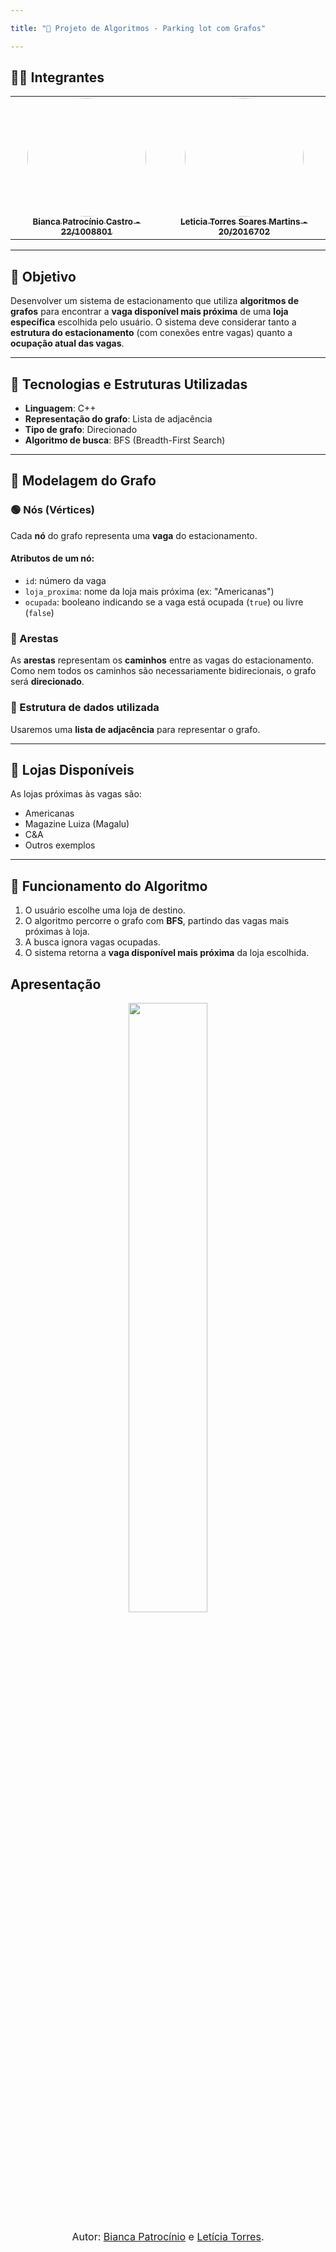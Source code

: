 ```yaml
---

title: "🚗 Projeto de Algoritmos - Parking lot com Grafos"

---
```


## 👩‍💻 Integrantes

<div align = "center">
<table>
  <tr>
    <td align="center"><a href="https://github.com/BiancaPatrocinio7"><img style="border-radius: 50%;" src="https://github.com/BiancaPatrocinio7.png" width="190;" alt=""/><br /><sub><b>Bianca Patrocínio Castro   - 22/1008801</b></sub></a><br /><a href="Link git" title="Rocketseat"></a></td>
    <td align="center"><a href="https://github.com/leticiatmartins"><img style="border-radius: 50%;" src="https://github.com/leticiatmartins.png" width="190px;" alt=""/><br /><sub><b>Leticia Torres Soares Martins - 20/2016702 </b></sub></a><br />
  </tr>
</table>
</div>

---

## 🎯 Objetivo

Desenvolver um sistema de estacionamento que utiliza **algoritmos de grafos** para encontrar a **vaga disponível mais próxima** de uma **loja específica** escolhida pelo usuário. O sistema deve considerar tanto a **estrutura do estacionamento** (com conexões entre vagas) quanto a **ocupação atual das vagas**.

---

## 🔧 Tecnologias e Estruturas Utilizadas

- **Linguagem**: C++
- **Representação do grafo**: Lista de adjacência
- **Tipo de grafo**: Direcionado
- **Algoritmo de busca**: BFS (Breadth-First Search)

---

## 🧩 Modelagem do Grafo

### 🟢 Nós (Vértices)
Cada **nó** do grafo representa uma **vaga** do estacionamento.

#### Atributos de um nó:
- `id`: número da vaga
- `loja_proxima`: nome da loja mais próxima (ex: "Americanas")
- `ocupada`: booleano indicando se a vaga está ocupada (`true`) ou livre (`false`)

### 🔗 Arestas
As **arestas** representam os **caminhos** entre as vagas do estacionamento. Como nem todos os caminhos são necessariamente bidirecionais, o grafo será **direcionado**.

### 🧱 Estrutura de dados utilizada
Usaremos uma **lista de adjacência** para representar o grafo.

---

## 🏪 Lojas Disponíveis

As lojas próximas às vagas são:

- Americanas
- Magazine Luiza (Magalu)
- C&A
- Outros exemplos

---

## 🧠 Funcionamento do Algoritmo

1. O usuário escolhe uma loja de destino.
2. O algoritmo percorre o grafo com **BFS**, partindo das vagas mais próximas à loja.
3. A busca ignora vagas ocupadas.
4. O sistema retorna a **vaga disponível mais próxima** da loja escolhida.

## Apresentação 

<div align="center">
<a href="https://youtu.be/PoJ3FK-J3wM?si=VLjQ5nK-w6U8Dh7-"><img src="https://i.imgur.com/nNBEJk2.png" width="50%"></a>
</div>

<font size="3"><p style="text-align: center">Autor: [Bianca Patrocínio](https://github.com/BiancaPatrocinio7) e [Letícia Torres](https://github.com/leticiatmartins).</p></font>
